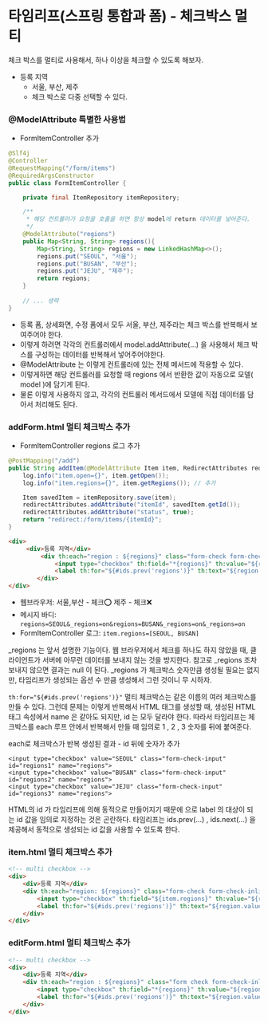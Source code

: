 
# 타임리프(스프링 통합과 폼) - 체크박스 멀티

체크 박스를 멀티로 사용해서, 하나 이상을 체크할 수 있도록 해보자.

- 등록 지역
  - 서울, 부산, 제주
  - 체크 박스로 다중 선택할 수 있다.

### @ModelAttribute 특별한 사용법

- FormItemController 추가

```java
@Slf4j
@Controller
@RequestMapping("/form/items")
@RequiredArgsConstructor
public class FormItemController {

    private final ItemRepository itemRepository;

    /**
     * 해당 컨트롤러가 요청을 호출을 하면 항상 model에 return 데이터를 넣어준다.
     */
    @ModelAttribute("regions")
    public Map<String, String> regions(){
        Map<String, String> regions = new LinkedHashMap<>();
        regions.put("SEOUL", "서울");
        regions.put("BUSAN", "부산");
        regions.put("JEJU", "제주");
        return regions;
    }
    
    // ... 생략
}
```

- 등록 폼, 상세화면, 수정 폼에서 모두 서울, 부산, 제주라는 체크 박스를 반복해서 보여주어야 한다.
- 이렇게 하려면 각각의 컨트롤러에서 model.addAttribute(...) 을 사용해서 체크 박스를 구성하는 데이터를 
  반복해서 넣어주어야한다.
- @ModelAttribute 는 이렇게 컨트롤러에 있는 전체 메서드에 적용할 수 있다. 
- 이렇게하면 해당 컨트롤러를 요청할 때 regions 에서 반환한 값이 자동으로 모델( model )에 담기게 된다.
- 물론 이렇게 사용하지 않고, 각각의 컨트롤러 메서드에서 모델에 직접 데이터를 담아서 처리해도 된다.

### addForm.html 멀티 체크박스 추가 

- FormItemController regions 로그 추가 

```java
@PostMapping("/add")
public String addItem(@ModelAttribute Item item, RedirectAttributes redirectAttributes) {
    log.info("item.open={}", item.getOpen());
    log.info("item.regions={}", item.getRegions()); // 추가 

    Item savedItem = itemRepository.save(item);
    redirectAttributes.addAttribute("itemId", savedItem.getId());
    redirectAttributes.addAttribute("status", true);
    return "redirect:/form/items/{itemId}";
}
```

```html
<div>
     <div>등록 지역</div>
         <div th:each="region : ${regions}" class="form-check form-check-inline">
             <input type="checkbox" th:field="*{regions}" th:value="${region.key}" class="form-check-input">
             <label th:for="${#ids.prev('regions')}" th:text="${region.value}" class="form-check-label">서울</label>
        </div>
</div>
```
- 웹브라우저: 서울,부산 - 체크⭕️ 제주 - 체크❌  
- 메시지 바디: ```regions=SEOUL&_regions=on&regions=BUSAN&_regions=on&_regions=on```
- FormItemController 로그: ```item.regions=[SEOUL, BUSAN]```

_regions 는 앞서 설명한 기능이다. 웹 브라우저에서 체크를 하나도 하지 않았을 때, 클라이언트가 서버에 아무런 
데이터를 보내지 않는 것을 방지한다. 참고로 _regions 조차 보내지 않으면 결과는 null 이 된다.
_regions 가 체크박스 숫자만큼 생성될 필요는 없지만, 타임리프가 생성되는 옵션 수 만큼 생성해서 그런 것이니 무
시하자.

```th:for="${#ids.prev('regions')}"```
멀티 체크박스는 같은 이름의 여러 체크박스를 만들 수 있다. 
그런데 문제는 이렇게 반복해서 HTML 태그를 생성할 때, 생성된 HTML 태그 속성에서 name 은 같아도 되지만, id 는 모두 달라야 한다.
따라서 타임리프는 체크박스를 each 루프 안에서 반복해서 만들 때 임의로 1 , 2 , 3 숫자를 뒤에 붙여준다.

each로 체크박스가 반복 생성된 결과 - id 뒤에 숫자가 추가
```text
<input type="checkbox" value="SEOUL" class="form-check-input" id="regions1" name="regions">
<input type="checkbox" value="BUSAN" class="form-check-input" id="regions2" name="regions">
<input type="checkbox" value="JEJU" class="form-check-input" id="regions3" name="regions">
```
HTML의 id 가 타임리프에 의해 동적으로 만들어지기 때문에 <label for="id 값"> 으로 label 의 대상이 되는
id 값을 임의로 지정하는 것은 곤란하다.
타임리프는 ids.prev(...) , ids.next(...) 을 제공해서 동적으로 생성되는 id 값을 사용할 수 있도록 한다.

### item.html 멀티 체크박스 추가 

```html
<!-- multi checkbox -->
<div>
    <div>등록 지역</div>
    <div th:each="region: ${regions}" class="form-check form-check-inline">
        <input type="checkbox" th:field="${item.regions}" th:value="${region.key}" class="form-check-input" disabled>
        <label th:for="${#ids.prev('regions')}" th:text="${region.value}" class="form-check-label">지역</label>
    </div>
</div>
```
### editForm.html 멀티 체크박스 추가 

```html
<!-- multi checkbox -->
<div>
    <div>등록 지역</div>
    <div th:each="region : ${regions}" class="form check form-check-inline">
        <input type="checkbox" th:field="*{regions}" th:value="${region.key}" class="form-check-input">
        <label th:for="${#ids.prev('regions')}" th:text="${region.value}" class="form-check-label"></label>
    </div>
</div>
```


